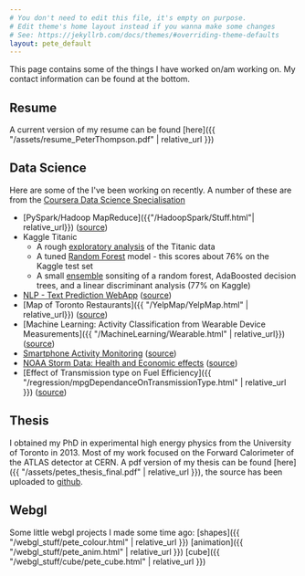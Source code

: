 ```yaml
---
# You don't need to edit this file, it's empty on purpose.
# Edit theme's home layout instead if you wanna make some changes
# See: https://jekyllrb.com/docs/themes/#overriding-theme-defaults
layout: pete_default
---
```

<!-- # Pete's Page -->
This page contains some of the things I have worked on/am working on. My contact information can be found at the bottom.

## Resume
A current version of my resume can be found [here]({{ "/assets/resume_PeterThompson.pdf" | relative_url }})

## Data Science
Here are some of the I've been working on recently. A number of these are from the [Coursera Data Science Specialisation](https://www.coursera.org/specializations/jhu-data-science)


<!-- |:---|----:|
|[Smartphone Activity Monitoring](https://petethegreat.github.io/RepData_PeerAssessment1/)|[source](https://github.com/petethegreat/RepData_PeerAssessment1/blob/master/PA1_template.Rmd)|
|[NOAA Storm Data: Health and Economic effects](https://petethegreat.github.io/Reproducible/)| [source](https://github.com/petethegreat/Reproducible/blob/master/Storms.Rmd)|
|[Effect of Transmission type on Fuel Efficiency]({{ "/regression/mpgDependanceOnTransmissionType.html" | relative_url }})| [source](https://github.com/petethegreat/regression/blob/master/mpgDependanceOnTransmissionType.Rmd)| -->

  * [PySpark/Hadoop MapReduce]({{"/HadoopSpark/Stuff.html"| relative_url}}) ([source]({{site.github_url}}/HadoopSpark))
  * Kaggle Titanic
      * A rough [exploratory analysis](https://www.kaggle.com/pete2881/titanic-exploratory-analysis/) of the Titanic data
      * A tuned [Random Forest]({{site.github_url}}/Titanic/blob/master/titanic_rf.py) model - this scores about 76% on the Kaggle test set
      * A small [ensemble]({{site.github_url}}/Titanic/blob/master/titanic_ensemble.py) sonsiting of a random forest, AdaBoosted decision trees, and a linear discriminant analysis (77% on Kaggle)
  * [NLP - Text Prediction WebApp](https://petethegreat.shinyapps.io/textpred/) ([source]({{site.github_url}}/jhu_ds_capstone))
  * [Map of Toronto Restaurants]({{ "/YelpMap/YelpMap.html" | relative_url}}) ([source]({{site.github_url}}/YelpMap/))
  * [Machine Learning: Activity Classification from Wearable Device Measurements]({{ "/MachineLearning/Wearable.html" | relative_url}}) ([source](https://github.com/petethegreat/MachineLearning/blob/master/Wearable.Rmd))
  * [Smartphone Activity Monitoring](https://petethegreat.github.io/RepData_PeerAssessment1/) ([source](https://github.com/petethegreat/RepData_PeerAssessment1/blob/master/PA1_template.Rmd))
  * [NOAA Storm Data: Health and Economic effects](https://petethegreat.github.io/Reproducible/) ([source]({{site.github_url}}/Reproducible/blob/master/Storms.Rmd))
  * [Effect of Transmission type on Fuel Efficiency]({{ "/regression/mpgDependanceOnTransmissionType.html" | relative_url }}) ([source](https://github.com/petethegreat/regression/blob/master/mpgDependanceOnTransmissionType.Rmd))

## Thesis
I obtained my PhD in experimental high energy physics from the University of Toronto in 2013. Most of my work focused on the Forward Calorimeter of the ATLAS detector at CERN. A pdf version of my thesis can be found [here]({{ "/assets/petes_thesis_final.pdf" | relative_url }}), the source has been uploaded to [github](https://github.com/petethegreat/thesis).

## Webgl
Some little webgl projects I made some time ago: [shapes]({{ "/webgl_stuff/pete_colour.html" | relative_url }}) [animation]({{ "/webgl_stuff/pete_anim.html" | relative_url }}) [cube]({{ "/webgl_stuff/cube/pete_cube.html" | relative_url }})



